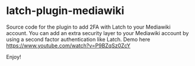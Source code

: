 # latch-plugin-mediawiki
Source code for the plugin to add 2FA with Latch to your Mediawiki account.
You can add an extra security layer to your Mediawiki account by using a second factor authentication like Latch.
Demo here https://www.youtube.com/watch?v=P9BZqSz0ZcY

Enjoy!
